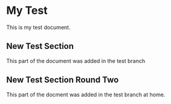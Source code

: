 # My Test

This is my test document.

## New Test Section

This part of the document was added in the test branch

## New Test Section Round Two

This part of the docment was added in the test branch at home.
